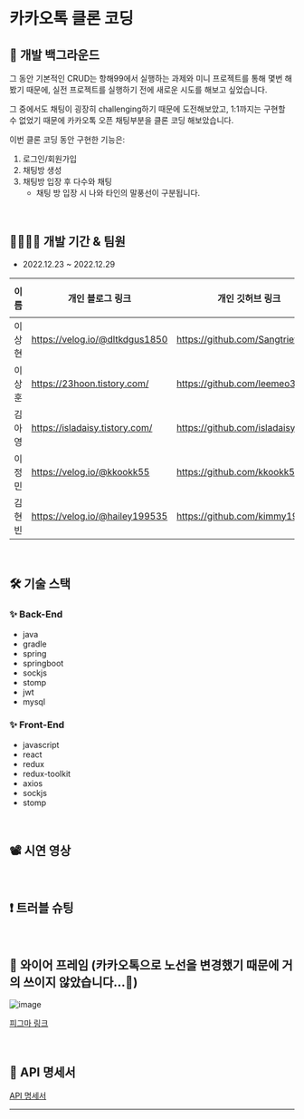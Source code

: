 # 카카오톡 클론 코딩

## 📝 개발 백그라운드

그 동안 기본적인 CRUD는 항해99에서 실행하는 과제와 미니 프로젝트를 통해 몇번 해봤기 때문에, 실전 프로젝트를 실행하기 전에 새로운 시도를 해보고 싶었습니다.

그 중에서도 채팅이 굉장히 challenging하기 때문에 도전해보았고, 1:1까지는 구현할 수 없었기 때문에 카카오톡 오픈 채팅부분을 클론 코딩 해보았습니다.

이번 클론 코딩 동안 구현한 기능은:

1. 로그인/회원가입
2. 채팅방 생성
3. 채팅방 입장 후 다수와 채팅
    - 채팅 방 입장 시 나와 타인의 말풍선이 구분됩니다.
 

<br />

## 👨‍👩‍👧‍👦 개발 기간 & 팀원

- 2022.12.23 ~ 2022.12.29

| 이름 | 개인 블로그 링크 | 개인 깃허브 링크 | FE / BE |
| --- | --- | --- | --- |
| 이상현 | https://velog.io/@dltkdgus1850 | https://github.com/Sangtriever | BE 📤 |
| 이상훈 | https://23hoon.tistory.com/ | https://github.com/leemeo3 | BE 📤 |
| 김아영 | https://isladaisy.tistory.com/ | https://github.com/isladaisy | BE 📤 |
| 이정민 | https://velog.io/@kkookk55 | https://github.com/kkookk55 | FE 📨 |
| 김현빈 | https://velog.io/@hailey199535 | https://github.com/kimmy199535 | FE 📨 |

<br />



## 🛠 기술 스택

### ✨ Back-End
- java
- gradle
- spring
- springboot
- sockjs
- stomp
- jwt
- mysql


### ✨ Front-End
- javascript
- react
- redux
- redux-toolkit
- axios
- sockjs
- stomp

<br />

## 📽 시연 영상

<br />



## ❗️ 트러블 슈팅

<br />



## 🎨 와이어 프레임 (카카오톡으로 노선을 변경했기 때문에 거의 쓰이지 않았습니다...🫠)
![image](https://user-images.githubusercontent.com/113615839/209914986-c20a7c0a-6b50-4141-acac-74921212798f.png)

[피그마 링크 ](https://www.figma.com/file/MPfQUpfR0u5nVCw5Vf4Mvv/LINE-%ED%81%B4%EB%A1%A0-%EC%BD%94%EB%94%A9?node-id=0%3A1&t=cB9EpV2sFOEmLXnx-0)

<br />



## 📖 API 명세서

[API 명세서](https://www.notion.so/f5ee37fc5b664dad9bd9767653a88496)

---
